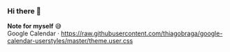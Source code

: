 ### Hi there 👋

**Note for myself** :sweat_smile:  
Google Calendar · https://raw.githubusercontent.com/thiagobraga/google-calendar-userstyles/master/theme.user.css
